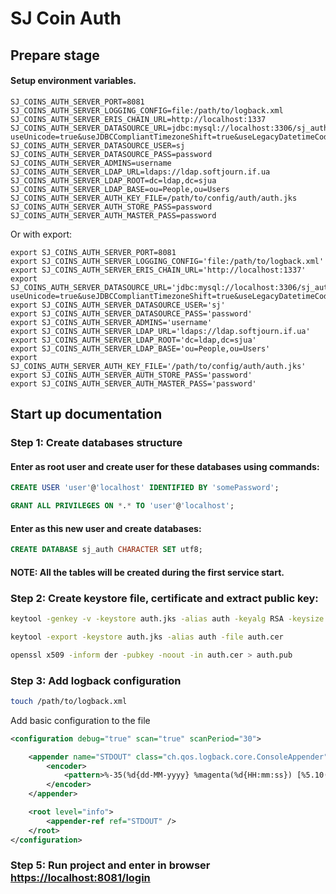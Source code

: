 # SJ Coin Auth

## Prepare stage
#### Setup environment variables.
```
SJ_COINS_AUTH_SERVER_PORT=8081
SJ_COINS_AUTH_SERVER_LOGGING_CONFIG=file:/path/to/logback.xml
SJ_COINS_AUTH_SERVER_ERIS_CHAIN_URL=http://localhost:1337
SJ_COINS_AUTH_SERVER_DATASOURCE_URL=jdbc:mysql://localhost:3306/sj_auth?useUnicode=true&useJDBCCompliantTimezoneShift=true&useLegacyDatetimeCode=false&serverTimezone=UTC&useSSL=false
SJ_COINS_AUTH_SERVER_DATASOURCE_USER=sj
SJ_COINS_AUTH_SERVER_DATASOURCE_PASS=password
SJ_COINS_AUTH_SERVER_ADMINS=username
SJ_COINS_AUTH_SERVER_LDAP_URL=ldaps://ldap.softjourn.if.ua
SJ_COINS_AUTH_SERVER_LDAP_ROOT=dc=ldap,dc=sjua
SJ_COINS_AUTH_SERVER_LDAP_BASE=ou=People,ou=Users
SJ_COINS_AUTH_SERVER_AUTH_KEY_FILE=/path/to/config/auth/auth.jks
SJ_COINS_AUTH_SERVER_AUTH_STORE_PASS=password
SJ_COINS_AUTH_SERVER_AUTH_MASTER_PASS=password
```
Or with export:
```
export SJ_COINS_AUTH_SERVER_PORT=8081
export SJ_COINS_AUTH_SERVER_LOGGING_CONFIG='file:/path/to/logback.xml'
export SJ_COINS_AUTH_SERVER_ERIS_CHAIN_URL='http://localhost:1337'
export SJ_COINS_AUTH_SERVER_DATASOURCE_URL='jdbc:mysql://localhost:3306/sj_auth?useUnicode=true&useJDBCCompliantTimezoneShift=true&useLegacyDatetimeCode=false&serverTimezone=UTC&useSSL=false'
export SJ_COINS_AUTH_SERVER_DATASOURCE_USER='sj'
export SJ_COINS_AUTH_SERVER_DATASOURCE_PASS='password'
export SJ_COINS_AUTH_SERVER_ADMINS='username'
export SJ_COINS_AUTH_SERVER_LDAP_URL='ldaps://ldap.softjourn.if.ua'
export SJ_COINS_AUTH_SERVER_LDAP_ROOT='dc=ldap,dc=sjua'
export SJ_COINS_AUTH_SERVER_LDAP_BASE='ou=People,ou=Users'
export SJ_COINS_AUTH_SERVER_AUTH_KEY_FILE='/path/to/config/auth/auth.jks'
export SJ_COINS_AUTH_SERVER_AUTH_STORE_PASS='password'
export SJ_COINS_AUTH_SERVER_AUTH_MASTER_PASS='password'
```

## Start up documentation

### Step 1: Create databases structure

#### Enter as root user and create user for these databases using commands:

```sql
CREATE USER 'user'@'localhost' IDENTIFIED BY 'somePassword';

GRANT ALL PRIVILEGES ON *.* TO 'user'@'localhost';
```

#### Enter as this new user and create databases:

```sql
CREATE DATABASE sj_auth CHARACTER SET utf8;
```

#### NOTE: All the tables will be created during the first service start.

### Step 2: Create keystore file, certificate and extract public key:

```bash
keytool -genkey -v -keystore auth.jks -alias auth -keyalg RSA -keysize 2048 -validity 10000

keytool -export -keystore auth.jks -alias auth -file auth.cer

openssl x509 -inform der -pubkey -noout -in auth.cer > auth.pub
```

### Step 3: Add logback configuration

```bash
touch /path/to/logback.xml
```

Add basic configuration to the file

```xml
<configuration debug="true" scan="true" scanPeriod="30">

    <appender name="STDOUT" class="ch.qos.logback.core.ConsoleAppender">
        <encoder>
            <pattern>%-35(%d{dd-MM-yyyy} %magenta(%d{HH:mm:ss}) [%5.10(%thread)]) %highlight(%-5level) %cyan(%logger{16}) - %msg%n</pattern>
        </encoder>
    </appender>

    <root level="info">
        <appender-ref ref="STDOUT" />
    </root>
</configuration>
```

### Step 5: Run project and enter in browser [https://localhost:8081/login](https://localhost:8081/login)